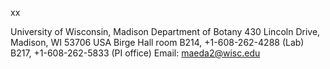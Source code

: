 



xx

University of Wisconsin, Madison
Department of Botany
430 Lincoln Drive, Madison, WI 53706 USA 
Birge Hall room
B214, +1-608-262-4288 (Lab)
B217, +1-608-262-5833 (PI office)
Email: maeda2@wisc.edu
